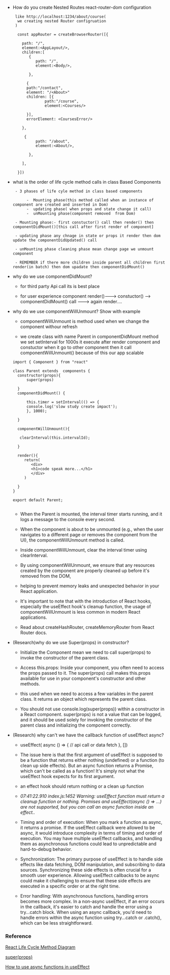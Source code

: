 - How do you create Nested Routes react-router-dom configuration

  ```
   like http://localhost:1234/about/course(
    we creating nested Router configruation 
   )

    const appRouter = createBrowserRouter([{

      path: "/",
      element:<AppLayout/>,
      children:[
         {
            path: "/",
            element:<Body/>,
      
         },

        {
        path:"/contact",
        element: "/<About>"
        children: [{
                path:"/course",
                element:<Courses/>

        }],
        errorElement: <CoursesError/>

      },

       {
            path: "/about",
            element:<About/>,
      
         },
      
      ],  
          
    }])
  ```

 



- what is the order of life cycle method calls in class Based Components


       - 3 phases of life cyle method in class based components
            
            -  Mounting phase(this method called when an instance of component are created and inserted in Dom)
            -  updating phase( when props and state change it call)
            -  unMounting phase(component removed  from Dom)

       - Mounting phase:- first constuctor() call then render() then componentDidMount()[this call after first render of component]

       - updating phase any chnage in state or props it render then dom update the componentDidUpdated() call

       - unMounting phase cleaning phase mean change page we unmount component
       
       - REMEMBER if there more children inside parent all children first render(in batch) then dom upadate then componentDidMount()


- why do we use componentDidMount?

   - for third party Api call its is best place 

   - for user experience component render()---> constuctor() --> componentDidMount() call ---> again render....
     
      
- why do we use componentWillUnmount? Show with example

    - componentWillUnmount is method used when we change the component withour refresh

    - we create class with name Parent in componentDidMount method we set setInterval for 1000s it execute after render component and constuctor  when it go to other component  then it call  componentWillUnmount() because of this our app scalable

    ```
    import { Component } from "react"

    class Parent extends  components {
      constructor(props){
          super(props)

      }
      componentDidMount() {

          this.timer = setInterval(() => {
          console.log('slow study create impact');
          }, 1000);

      }

      componentWillUnmount(){

       clearInterval(this.intervalId);

      }

      render(){
         return(
            <div>
            <h1>code speak more...</h1>
            </div>
         )

      }
    }

    export default Parent;


    ```

   - When the Parent is mounted, the interval timer starts running, and it logs a message to the console every second.

   - When the component is about to be unmounted (e.g., when the user navigates to a different page or removes the component from the UI), the componentWillUnmount method is called.

   - Inside componentWillUnmount, clear the interval timer using clearInterval.

   - By using componentWillUnmount, we ensure that any resources created by the component are properly cleaned up before it's removed from the DOM, 
   - helping to prevent memory leaks and unexpected behavior in your React application. 

   - It's important to note that with the introduction of React hooks, especially the useEffect hook's cleanup function, the usage of componentWillUnmount is less common in modern React applications.

   - Read about createHashRouter, createMemoryRouter from React Router docs.

- (Research)why do we use Super(props) in constructor?

  - Initialize the Component mean we need to call super(props) to invoke the constructor of the parent class.

  - Access this.props: Inside your component, you often need to access the props passed to it. The super(props) call makes this.props available for use in your component's constructor and other methods.

  - this used when we need to access a few variables in the parent class. It returns an object which represents the parent class.

  - You should not use console.log(super(props)) within a constructor in a React component. super(props) is not a value that can be logged, and it should be used solely for invoking the constructor of the parent class and initializing the component correctly.

- (Research) why can't we have the callback function of useEffect async?

   - useEffect( async () => {
   // api call or data fetch
   }, [])

   - The issue here is that the first argument of useEffect is supposed to be a function that returns either nothing (undefined) or a function (to clean up side effects). But an async function returns a Promise, which can't be called as a function! It's simply not what the useEffect hook expects for its first argument. 

   - an effect hook should return nothing or a clean up function

   -   *07:41:22.910 index.js:1452 Warning: useEffect function must return a cleanup function or nothing. Promises and useEffect(async () => ...) are not supported, but you can call an async function inside an effect..*


   - Timing and order of execution: When you mark a function as async, it returns a promise. If the useEffect callback were allowed to be async, it would introduce complexity in terms of timing and order of execution. You may have multiple useEffect callbacks, and handling them as asynchronous functions could lead to unpredictable and hard-to-debug behavior.

   - Synchronization: The primary purpose of useEffect is to handle side effects like data fetching, DOM manipulation, and subscribing to data sources. Synchronizing these side effects is often crucial for a smooth user experience. Allowing useEffect callbacks to be async could make it challenging to ensure that these side effects are executed in a specific order or at the right time.

   - Error handling: With asynchronous functions, handling errors becomes more complex. In a non-async useEffect, if an error occurs in the callback, it's easier to catch and handle the error using a try...catch block. When using an async callback, you'd need to handle errors within the async function using try...catch or .catch(), which can be less straightforward.





### Reference
[React Life Cycle Method Diagram](https://projects.wojtekmaj.pl/react-lifecycle-methods-diagram)

[super(props)](https://www.turing.com/kb/beginners-guide-to-super-and-super-props-in-react)

[How to use async functions in useEffect](https://devtrium.com/posts/async-functions-useeffect)
